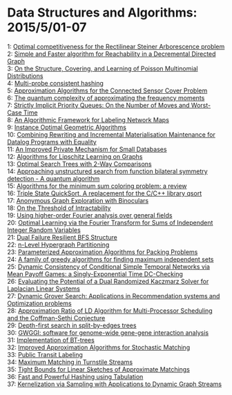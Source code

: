 # Data Structures and Algorithms: 2015/5/01-07  
1: [Optimal competitiveness for the Rectilinear Steiner Arborescence problem](https://doi.org/10.48550/arXiv.1504.08265)  
2: [Simple and Faster algorithm for Reachability in a Decremental Directed  Graph](https://doi.org/10.48550/arXiv.1504.08360)  
3: [On the Structure, Covering, and Learning of Poisson Multinomial  Distributions](https://doi.org/10.48550/arXiv.1504.08363)  
4: [Multi-probe consistent hashing](https://doi.org/10.48550/arXiv.1505.00062)  
5: [Approximation Algorithms for the Connected Sensor Cover Problem](https://doi.org/10.48550/arXiv.1505.00081)  
6: [The quantum complexity of approximating the frequency moments](https://doi.org/10.48550/arXiv.1505.00113)  
7: [Strictly Implicit Priority Queues: On the Number of Moves and Worst-Case  Time](https://doi.org/10.48550/arXiv.1505.00147)  
8: [An Algorithmic Framework for Labeling Network Maps](https://doi.org/10.48550/arXiv.1505.00164)  
9: [Instance Optimal Geometric Algorithms](https://doi.org/10.48550/arXiv.1505.00184)  
10: [Combining Rewriting and Incremental Materialisation Maintenance for  Datalog Programs with Equality](https://doi.org/10.48550/arXiv.1505.00212)  
11: [An Improved Private Mechanism for Small Databases](https://doi.org/10.48550/arXiv.1505.00244)  
12: [Algorithms for Lipschitz Learning on Graphs](https://doi.org/10.48550/arXiv.1505.00290)  
13: [Optimal Search Trees with 2-Way Comparisons](https://doi.org/10.48550/arXiv.1505.00357)  
14: [Approaching unstructured search from function bilateral symmetry  detection - A quantum algorithm](https://doi.org/10.48550/arXiv.1505.01116)  
15: [Algorithms for the minimum sum coloring problem: a review](https://doi.org/10.48550/arXiv.1505.00449)  
16: [Triple State QuickSort, A replacement for the C/C++ library qsort](https://doi.org/10.48550/arXiv.1505.00558)  
17: [Anonymous Graph Exploration with Binoculars](https://doi.org/10.48550/arXiv.1505.00599)  
18: [On the Threshold of Intractability](https://doi.org/10.48550/arXiv.1505.00612)  
19: [Using higher-order Fourier analysis over general fields](https://doi.org/10.48550/arXiv.1505.00619)  
20: [Optimal Learning via the Fourier Transform for Sums of Independent  Integer Random Variables](https://doi.org/10.48550/arXiv.1505.00662)  
21: [Dual Failure Resilient BFS Structure](https://doi.org/10.48550/arXiv.1505.00692)  
22: [n-Level Hypergraph Partitioning](https://doi.org/10.48550/arXiv.1505.00693)  
23: [Parameterized Approximation Algorithms for Packing Problems](https://doi.org/10.48550/arXiv.1505.00709)  
24: [A family of greedy algorithms for finding maximum independent sets](https://doi.org/10.48550/arXiv.1505.00752)  
25: [Dynamic Consistency of Conditional Simple Temporal Networks via Mean  Payoff Games: a Singly-Exponential Time DC-Checking](https://doi.org/10.48550/arXiv.1505.00828)  
26: [Evaluating the Potential of a Dual Randomized Kaczmarz Solver for  Laplacian Linear Systems](https://doi.org/10.48550/arXiv.1505.00875)  
27: [Dynamic Grover Search: Applications in Recommendation systems and  Optimization problems](https://doi.org/10.48550/arXiv.1505.00895)  
28: [Approximation Ratio of LD Algorithm for Multi-Processor Scheduling and  the Coffman-Sethi Conjecture](https://doi.org/10.48550/arXiv.1505.01005)  
29: [Depth-first search in split-by-edges trees](https://doi.org/10.48550/arXiv.1505.01140)  
30: [GWGGI: software for genome-wide gene-gene interaction analysis](https://doi.org/10.48550/arXiv.1505.01187)  
31: [Implementation of BT-trees](https://doi.org/10.48550/arXiv.1505.01210)  
32: [Improved Approximation Algorithms for Stochastic Matching](https://doi.org/10.48550/arXiv.1505.01439)  
33: [Public Transit Labeling](https://doi.org/10.48550/arXiv.1505.01446)  
34: [Maximum Matching in Turnstile Streams](https://doi.org/10.48550/arXiv.1505.01460)  
35: [Tight Bounds for Linear Sketches of Approximate Matchings](https://doi.org/10.48550/arXiv.1505.01467)  
36: [Fast and Powerful Hashing using Tabulation](https://doi.org/10.48550/arXiv.1505.01523)  
37: [Kernelization via Sampling with Applications to Dynamic Graph Streams](https://doi.org/10.48550/arXiv.1505.01731)  